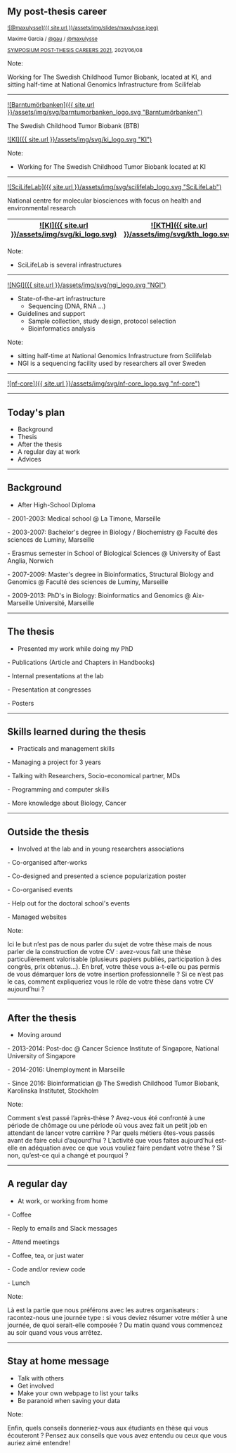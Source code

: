 ## My post-thesis career

<small>

[![@maxulysse]({{ site.url }}/assets/img/slides/maxulysse.jpeg)](https://github.com/maxulysse) <!-- .element class="image-25 avatar" -->

Maxime Garcia / [<i class="fab fa-twitter"></i> @gau](https://twitter.com/gau) / [<i class="fab fa-github"></i> @maxulysse](https://github.com/maxulysse)

[<i class="fa fa-globe-europe"></i> SYMPOSIUM POST-THESIS CAREERS 2021](https://www.univ-amu.fr/en/public/actualites/career-day-what-do-after-science-thesis), 2021/06/08

</small>

Note:

Working for The Swedish Childhood Tumor Biobank, located at KI, and sitting half-time at National Genomics Infrastructure from Scilifelab

---

[![Barntumörbanken]({{ site.url }}/assets/img/svg/barntumorbanken_logo.svg "Barntumörbanken")](https://ki.se/forskning/barntumorbanken) <!-- .element class="image-H10" -->

The Swedish Childhood Tumor Biobank (BTB)

[![KI]({{ site.url }}/assets/img/svg/ki_logo.svg "KI")](https://ki.se) <!-- .element class="image-H10" -->

Note:

* Working for The Swedish Childhood Tumor Biobank located at KI

---

[![SciLifeLab]({{ site.url }}/assets/img/svg/scilifelab_logo.svg "SciLifeLab")](https://scilifelab.se/) <!-- .element class="image-H10" -->

National centre for molecular biosciences with focus on health and environmental research

[![KI]({{ site.url }}/assets/img/svg/ki_logo.svg)](https://ki.se/) <!-- .element class="image-H75" --> | [![KTH]({{ site.url }}/assets/img/svg/kth_logo.svg)](https://www.kth.se/) <!-- .element class="image-H75" --> | [![SU]({{ site.url }}/assets/img/svg/su_logo.svg)](https://www.su.se/) <!-- .element class="image-H75" --> | [![UU]({{ site.url }}/assets/img/svg/uu_logo.svg)](https://www.uu.se/) <!-- .element class="image-H75" -->
:-:|:-:|:-:|:-:

Note:

* SciLifeLab is several infrastructures

---

[![NGI]({{ site.url }}/assets/img/svg/ngi_logo.svg "NGI")](https://ngisweden.scilifelab.se/) <!-- .element class="image-H10" -->

* State-of-the-art infrastructure
  * Sequencing (DNA, RNA ...)
* Guidelines and support
  * Sample collection, study design, protocol selection
  * Bioinformatics analysis

Note:

* sitting half-time at National Genomics Infrastructure from Scilifelab
* NGI is a sequencing facility used by researchers all over Sweden

---

[![nf-core]({{ site.url }}/assets/img/svg/nf-core_logo.svg "nf-core")](https://nf-co.re/) <!-- .element class="image-50" -->

---

## Today's plan <i class="fas fa-calendar"></i>

* Background
* Thesis
* After the thesis
* A regular day at work
* Advices

---

## Background <i class="fas fa-university"></i>

- After High-School Diploma
<p class="fragment">- 2001-2003: Medical school @ La Timone, Marseille</p>
<p class="fragment">- 2003-2007: Bachelor's degree in Biology / Biochemistry @ Faculté des sciences de Luminy, Marseille</p>
<p class="fragment">- Erasmus semester in School of Biological Sciences @ University of East Anglia, Norwich</p>
<p class="fragment">- 2007-2009: Master's degree in Bioinformatics, Structural Biology and Genomics @ Faculté des sciences de Luminy, Marseille</p>
<p class="fragment">- 2009-2013: PhD's in Biology: Bioinformatics and Genomics @ Aix-Marseille Université, Marseille</p>

---

## The thesis <i class="fas fa-book"></i>

- Presented my work while doing my PhD
<p class="fragment">- Publications (Article and Chapters in Handbooks)</p>
<p class="fragment">- Internal presentations at the lab</p>
<p class="fragment">- Presentation at congresses</p>
<p class="fragment">- Posters</p>

---

## Skills learned during the thesis <i class="fas fa-tools"></i>

- Practicals and management skills
<p class="fragment">- Managing a project for 3 years</p>
<p class="fragment">- Talking with Researchers, Socio-economical partner, MDs</p>
<p class="fragment">- Programming and computer skills</p>
<p class="fragment">- More knowledge about Biology, Cancer</p>

---

## Outside the thesis <i class="fas fa-users"></i>

- Involved at the lab and in young researchers associations
<p class="fragment">- Co-organised after-works</p>
<p class="fragment">- Co-designed and presented a science popularization poster</p>
<p class="fragment">- Co-organised events</p>
<p class="fragment">- Help out for the doctoral school's events</p>
<p class="fragment">- Managed websites</p>

Note:

Ici le but n’est pas de nous parler du sujet de votre thèse mais de nous parler de la construction de votre CV : avez-vous fait une thèse particulièrement valorisable (plusieurs papiers publiés, participation à des congrès, prix obtenus…).
En bref, votre thèse vous a-t-elle ou pas permis de vous démarquer lors de votre insertion professionnelle ?
Si ce n’est pas le cas, comment expliqueriez vous le rôle de votre thèse dans votre CV aujourd’hui ?

---

## After the thesis <i class="fas fa-leaf"></i>

- Moving around
<p class="fragment">- 2013-2014: Post-doc @ Cancer Science Institute of Singapore, National University of Singapore</p>
<p class="fragment">- 2014-2016: Unemployment in Marseille</p>
<p class="fragment">- Since 2016: Bioinformatician @ The Swedish Childhood Tumor Biobank, Karolinska Institutet, Stockholm</p>

Note:

Comment s’est passé l’après-thèse ?
Avez-vous été confronté à une période de chômage ou une période où vous avez fait un petit job en attendant de lancer votre carrière ?
Par quels métiers êtes-vous passés avant de faire celui d’aujourd’hui ?
L’activité que vous faites aujourd’hui est-elle en adéquation avec ce que vous vouliez faire pendant votre thèse ?
Si non, qu’est-ce qui a changé et pourquoi ?

---

## A regular day <i class="fas fa-clock"></i>

- At work, or working from home
<p class="fragment">- Coffee</p>
<p class="fragment">- Reply to emails and Slack messages</p>
<p class="fragment">- Attend meetings</p>
<p class="fragment">- Coffee, tea, or just water</p>
<p class="fragment">- Code and/or review code</p>
<p class="fragment">- Lunch</p>

Note:

Là est la partie que nous préférons avec les autres organisateurs : racontez-nous une journée type : si vous deviez résumer votre métier à une journée, de quoi serait-elle composée ? Du matin quand vous commencez au soir quand vous vous arrêtez.

---

## Stay at home message <i class="fas fa-home"></i>

* Talk with others
* Get involved
* Make your own webpage to list your talks
* Be paranoid when saving your data

Note:

Enfin, quels conseils donneriez-vous aux étudiants en thèse qui vous écouteront ? Pensez aux conseils que vous avez entendu ou ceux que vous auriez aimé entendre!